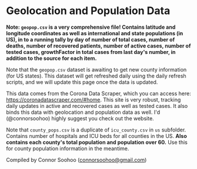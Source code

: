 # Geolocation and Population Data

**Note: `geopop.csv` is a very comprehensive file!  Contains latitude and longitude coordinates as well as international and state populations (in US), in to a running tally by day of number of total cases, number of deaths, number of recovered patients, number of active cases, number of tested cases, growthFactor in total cases from last day's number,  in addition to the source for each item.**

Note that the `geopop.csv` dataset is awaiting to get new county information (for US states). This dataset will get refreshed daily using the daily refresh scripts, and we will update this  page once the data is updated.

This data comes from the Corona Data Scraper, which you can access here:  https://coronadatascraper.com/#home. This site is very robust, tracking daily updates in active and recovered cases as well as tested cases. It also binds this data with geolocation and population data as well. I'd (@connorsoohoo) highly suggest you check out the website.

Note that `county_pops.csv` is a duplicate of `icu_county.csv` in `us` subfolder. Contains number of hospitals and ICU beds for all counties in the US. **Also contains each county's total population and population over 60.** Use this for county population information in the meantime.

Compiled by Connor Soohoo (connorsoohoo@gmail.com)

